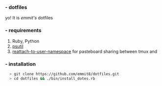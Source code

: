 ### - dotfiles
yo! It is *emmit's* dotfiles

### - requirements

1. Ruby, Python
2. [psutil](https://github.com/giampaolo/psutil)
3. [reattach-to-user-namespace](https://github.com/ChrisJohnsen/tmux-MacOSX-pasteboard) for pasteboard sharing between tmux and 

### - installation

```bash
  > git clone https://github.com/emmit8/dotfiles.git
  > cd dotfiles && ./bin/install_dotes.rb 
```

